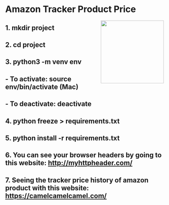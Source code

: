 # Amazon Tracker Product Price

<img src="https://i0.wp.com/www.dafontfree.co/wp-content/uploads/2021/11/Amazon-Logo-Font-1-scaled.jpg?resize=2560%2C1578&ssl=1" height="200" align="right">

## 1. mkdir project
## 2. cd project
## 3. python3 -m venv env
## - To activate: source env/bin/activate (Mac)
## - To deactivate: deactivate
## 4. python freeze > requirements.txt
## 5. python install -r requirements.txt
## 6. You can see your browser headers by going to this website: http://myhttpheader.com/
## 7. Seeing the tracker price history of amazon product with this website: https://camelcamelcamel.com/